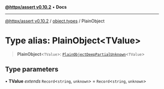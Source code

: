 [**@httpx/assert v0.10.2**](../../README.md) • **Docs**

***

[@httpx/assert v0.10.2](../../README.md) / [object.types](../README.md) / PlainObject

# Type alias: PlainObject\<TValue\>

> **PlainObject**\<`TValue`\>: [`PlainObjectDeepPartialUnknown`](PlainObjectDeepPartialUnknown.md)\<`TValue`\>

## Type parameters

• **TValue** *extends* `Record`\<`string`, `unknown`\> = `Record`\<`string`, `unknown`\>
